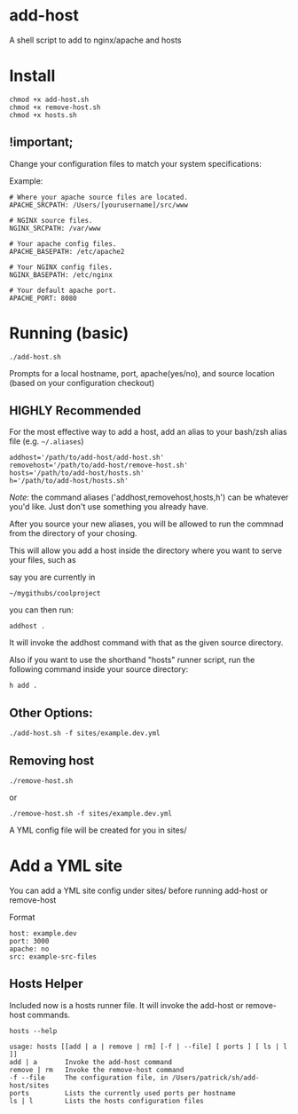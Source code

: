 add-host
========

A shell script to add to nginx/apache and hosts


# Install

    chmod +x add-host.sh
    chmod +x remove-host.sh
    chmod +x hosts.sh

## !important;
Change your configuration files to match your system specifications:

Example:
    
    # Where your apache source files are located.
    APACHE_SRCPATH: /Users/[yourusername]/src/www
    
    # NGINX source files.
    NGINX_SRCPATH: /var/www
    
    # Your apache config files.
    APACHE_BASEPATH: /etc/apache2
    
    # Your NGINX config files.
    NGINX_BASEPATH: /etc/nginx
    
    # Your default apache port.
    APACHE_PORT: 8080


# Running (basic)

    ./add-host.sh
    
Prompts for a local hostname, port, apache(yes/no), and source location (based on your configuration checkout)
    
## HIGHLY Recommended 

For the most effective way to add a host, add an alias to your bash/zsh alias file (e.g. `~/.aliases`) 

    addhost='/path/to/add-host/add-host.sh'
    removehost='/path/to/add-host/remove-host.sh'
    hosts='/path/to/add-host/hosts.sh'
    h='/path/to/add-host/hosts.sh'
    
*Note*: the command aliases ('addhost,removehost,hosts,h') can be whatever you'd like. Just don't use something you already have.
    
After you source your new aliases, you will be allowed to run the commnad from the directory of your chosing. 
    
This will allow you add a host inside the directory where you want to serve your files, such as

say you are currently in
    
    ~/mygithubs/coolproject
    
you can then run:

    addhost .

It will invoke the addhost command with that as the given source directory.

Also if you want to use the shorthand "hosts" runner script, run the following command inside your source directory:

    h add .

## Other Options:

    ./add-host.sh -f sites/example.dev.yml

## Removing host

    ./remove-host.sh

or
    
    ./remove-host.sh -f sites/example.dev.yml

A YML config file will be created for you in sites/

# Add a YML site

You can add a YML site config under sites/ before running add-host or remove-host

Format

    host: example.dev
    port: 3000
    apache: no
    src: example-src-files


## Hosts Helper

Included now is a hosts runner file. It will invoke the add-host or remove-host commands. 

    hosts --help

    usage: hosts [[add | a | remove | rm] [-f | --file] [ ports ] [ ls | l ]]
    add | a       Invoke the add-host command
    remove | rm   Invoke the remove-host command
    -f --file     The configuration file, in /Users/patrick/sh/add-host/sites
    ports         Lists the currently used ports per hostname
    ls | l        Lists the hosts configuration files
